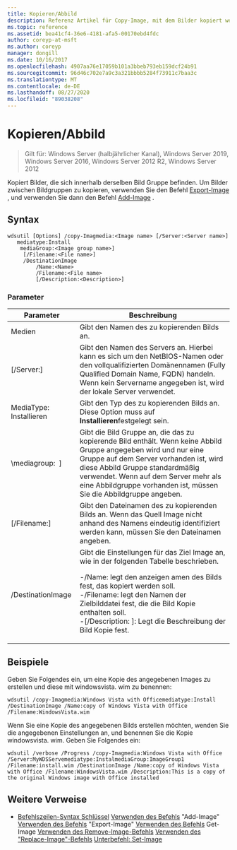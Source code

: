 ```yaml
---
title: Kopieren/Abbild
description: Referenz Artikel für Copy-Image, mit dem Bilder kopiert werden, die sich in derselben Abbild Gruppe befinden.
ms.topic: reference
ms.assetid: bea41cf4-36e6-4181-afa5-00170ebd4fdc
author: coreyp-at-msft
ms.author: coreyp
manager: dongill
ms.date: 10/16/2017
ms.openlocfilehash: 4907aa76e17059b101a3bbeb793eb159dcf24b91
ms.sourcegitcommit: 96d46c702e7a9c3a321bbbb5284f73911c7baa3c
ms.translationtype: MT
ms.contentlocale: de-DE
ms.lasthandoff: 08/27/2020
ms.locfileid: "89038208"
---
```

# <a name="copy-image"></a>Kopieren/Abbild

> Gilt für: Windows Server (halbjährlicher Kanal), Windows Server 2019, Windows Server 2016, Windows Server 2012 R2, Windows Server 2012

Kopiert Bilder, die sich innerhalb derselben Bild Gruppe befinden. Um Bilder zwischen Bildgruppen zu kopieren, verwenden Sie den Befehl [Export-Image](using-the-export-image-command.md) , und verwenden Sie dann den Befehl [Add-Image](using-the-add-image-command.md) .

## <a name="syntax"></a>Syntax
```
wdsutil [Options] /copy-Imagmedia:<Image name> [/Server:<Server name>]
   mediatype:Install
    mediaGroup:<Image group name>]
     [/Filename:<File name>]
     /DestinationImage
         /Name:<Name>
         /Filename:<File name>
         [/Description:<Description>]
```
### <a name="parameters"></a>Parameter
|Parameter|Beschreibung|
|-------|--------|
Medien<Image name>|Gibt den Namen des zu kopierenden Bilds an.|
|[/Server:<Server name>]|Gibt den Namen des Servers an. Hierbei kann es sich um den NetBIOS-Namen oder den vollqualifizierten Domänennamen (Fully Qualified Domain Name, FQDN) handeln. Wenn kein Servername angegeben ist, wird der lokale Server verwendet.|
MediaType: Installieren|Gibt den Typ des zu kopierenden Bilds an. Diese Option muss auf **Installieren**festgelegt sein.|
|\mediagroup: <Image group name> ]|Gibt die Bild Gruppe an, die das zu kopierende Bild enthält. Wenn keine Abbild Gruppe angegeben wird und nur eine Gruppe auf dem Server vorhanden ist, wird diese Abbild Gruppe standardmäßig verwendet. Wenn auf dem Server mehr als eine Abbildgruppe vorhanden ist, müssen Sie die Abbildgruppe angeben.|
|[/Filename:<Filename>]|Gibt den Dateinamen des zu kopierenden Bilds an. Wenn das Quell Image nicht anhand des Namens eindeutig identifiziert werden kann, müssen Sie den Dateinamen angeben.|
|/DestinationImage|Gibt die Einstellungen für das Ziel Image an, wie in der folgenden Tabelle beschrieben.<p>-/Name: <Name> legt den anzeigen amen des Bilds fest, das kopiert werden soll.<br />-/Filename: <Filename> legt den Namen der Zielbilddatei fest, die die Bild Kopie enthalten soll.<br />-[/Description: <Description>]: Legt die Beschreibung der Bild Kopie fest.|
## <a name="examples"></a>Beispiele
Geben Sie Folgendes ein, um eine Kopie des angegebenen Images zu erstellen und diese mit windowsvista. wim zu benennen:
```
wdsutil /copy-Imagmedia:Windows Vista with Officemediatype:Install /DestinationImage /Name:copy of Windows Vista with Office /Filename:WindowsVista.wim
```
Wenn Sie eine Kopie des angegebenen Bilds erstellen möchten, wenden Sie die angegebenen Einstellungen an, und benennen Sie die Kopie windowsvista. wim. Geben Sie Folgendes ein:
```
wdsutil /verbose /Progress /copy-Imagmedia:Windows Vista with Office /Server:MyWDSServemediatype:InstalmediaGroup:ImageGroup1
/Filename:install.wim /DestinationImage /Name:copy of Windows Vista with Office /Filename:WindowsVista.wim /Description:This is a copy of the original Windows image with Office installed
```
## <a name="additional-references"></a>Weitere Verweise
- [Befehlszeilen-Syntax Schlüssel](command-line-syntax-key.md) 
 [Verwenden des Befehls](using-the-add-image-command.md) 
 "Add-Image" [Verwenden des Befehls](using-the-export-image-command.md) 
 "Export-Image" [Verwenden des Befehls](using-the-get-image-command.md) 
 Get-Image [Verwenden des Remove-Image-Befehls](using-the-remove-image-command.md) 
 [Verwenden des "Replace-Image"-Befehls](using-the-replace-image-command.md) 
 [Unterbefehl: Set-Image](subcommand-set-image.md)
